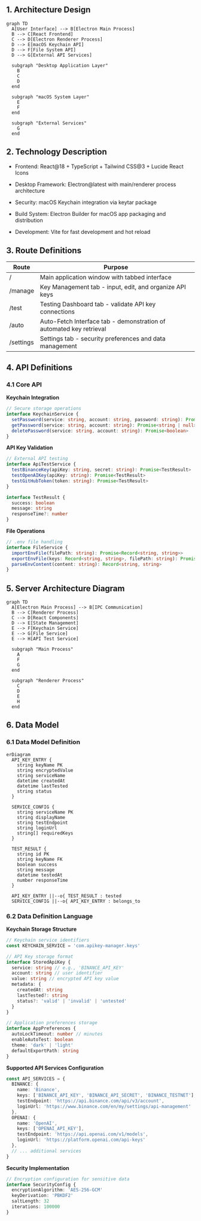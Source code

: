 ## 1. Architecture Design

```mermaid
graph TD
  A[User Interface] --> B[Electron Main Process]
  B --> C[React Frontend]
  C --> D[Electron Renderer Process]
  D --> E[macOS Keychain API]
  D --> F[File System API]
  D --> G[External API Services]
  
  subgraph "Desktop Application Layer"
    B
    C
    D
  end
  
  subgraph "macOS System Layer"
    E
    F
  end
  
  subgraph "External Services"
    G
  end
```

## 2. Technology Description

* Frontend: React\@18 + TypeScript + Tailwind CSS\@3 + Lucide React Icons

* Desktop Framework: Electron\@latest with main/renderer process architecture

* Security: macOS Keychain integration via keytar package

* Build System: Electron Builder for macOS app packaging and distribution

* Development: Vite for fast development and hot reload

## 3. Route Definitions

| Route     | Purpose                                                             |
| --------- | ------------------------------------------------------------------- |
| /         | Main application window with tabbed interface                       |
| /manage   | Key Management tab - input, edit, and organize API keys             |
| /test     | Testing Dashboard tab - validate API key connections                |
| /auto     | Auto-Fetch Interface tab - demonstration of automated key retrieval |
| /settings | Settings tab - security preferences and data management             |

## 4. API Definitions

### 4.1 Core API

**Keychain Integration**

```typescript
// Secure storage operations
interface KeychainService {
  setPassword(service: string, account: string, password: string): Promise<void>
  getPassword(service: string, account: string): Promise<string | null>
  deletePassword(service: string, account: string): Promise<boolean>
}
```

**API Key Validation**

```typescript
// External API testing
interface ApiTestService {
  testBinanceKey(apiKey: string, secret: string): Promise<TestResult>
  testOpenAIKey(apiKey: string): Promise<TestResult>
  testGitHubToken(token: string): Promise<TestResult>
}

interface TestResult {
  success: boolean
  message: string
  responseTime?: number
}
```

**File Operations**

```typescript
// .env file handling
interface FileService {
  importEnvFile(filePath: string): Promise<Record<string, string>>
  exportEnvFile(keys: Record<string, string>, filePath: string): Promise<void>
  parseEnvContent(content: string): Record<string, string>
}
```

## 5. Server Architecture Diagram

```mermaid
graph TD
  A[Electron Main Process] --> B[IPC Communication]
  B --> C[Renderer Process]
  C --> D[React Components]
  D --> E[State Management]
  E --> F[Keychain Service]
  E --> G[File Service]
  E --> H[API Test Service]
  
  subgraph "Main Process"
    A
    F
    G
  end
  
  subgraph "Renderer Process"
    C
    D
    E
    H
  end
```

## 6. Data Model

### 6.1 Data Model Definition

```mermaid
erDiagram
  API_KEY_ENTRY {
    string keyName PK
    string encryptedValue
    string serviceName
    datetime createdAt
    datetime lastTested
    string status
  }
  
  SERVICE_CONFIG {
    string serviceName PK
    string displayName
    string testEndpoint
    string loginUrl
    string[] requiredKeys
  }
  
  TEST_RESULT {
    string id PK
    string keyName FK
    boolean success
    string message
    datetime testedAt
    number responseTime
  }
  
  API_KEY_ENTRY ||--o{ TEST_RESULT : tested
  SERVICE_CONFIG ||--o{ API_KEY_ENTRY : belongs_to
```

### 6.2 Data Definition Language

**Keychain Storage Structure**

```typescript
// Keychain service identifiers
const KEYCHAIN_SERVICE = 'com.apikey-manager.keys'

// API Key storage format
interface StoredApiKey {
  service: string // e.g., 'BINANCE_API_KEY'
  account: string // user identifier
  value: string // encrypted API key value
  metadata: {
    createdAt: string
    lastTested?: string
    status?: 'valid' | 'invalid' | 'untested'
  }
}

// Application preferences storage
interface AppPreferences {
  autoLockTimeout: number // minutes
  enableAutoTest: boolean
  theme: 'dark' | 'light'
  defaultExportPath: string
}
```

**Supported API Services Configuration**

```typescript
const API_SERVICES = {
  BINANCE: {
    name: 'Binance',
    keys: ['BINANCE_API_KEY', 'BINANCE_API_SECRET', 'BINANCE_TESTNET'],
    testEndpoint: 'https://api.binance.com/api/v3/account',
    loginUrl: 'https://www.binance.com/en/my/settings/api-management'
  },
  OPENAI: {
    name: 'OpenAI',
    keys: ['OPENAI_API_KEY'],
    testEndpoint: 'https://api.openai.com/v1/models',
    loginUrl: 'https://platform.openai.com/api-keys'
  },
  // ... additional services
}
```

**Security Implementation**

```typescript
// Encryption configuration for sensitive data
interface SecurityConfig {
  encryptionAlgorithm: 'AES-256-GCM'
  keyDerivation: 'PBKDF2'
  saltLength: 32
  iterations: 100000
}
```


